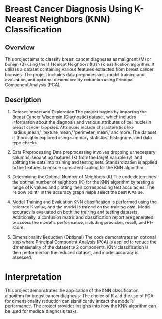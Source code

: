 # Breast Cancer Diagnosis Using K-Nearest Neighbors (KNN) Classification

## Overview
This project aims to classify breast cancer diagnoses as malignant (M) or benign (B) using the K-Nearest Neighbors (KNN) classification algorithm. It utilizes a dataset containing various features extracted from breast cancer biopsies. The project includes data preprocessing, model training and evaluation, and optional dimensionality reduction using Principal Component Analysis (PCA).

## Description
1. Dataset Import and Exploration
The project begins by importing the Breast Cancer Wisconsin (Diagnostic) dataset, which includes information about the diagnosis and various attributes of cell nuclei in breast cancer biopsies. Attributes include characteristics like 'radius_mean,' 'texture_mean,' 'perimeter_mean,' and more. The dataset is thoroughly explored using summary statistics, histograms, and data type checks.

2. Data Preprocessing
Data preprocessing involves dropping unnecessary columns, separating features (X) from the target variable (y), and splitting the data into training and testing sets. Standardization is applied to the features to ensure consistent scaling for the KNN algorithm.

3. Determining the Optimal Number of Neighbors (K)
The code determines the optimal number of neighbors (K) for the KNN algorithm by testing a range of K values and plotting their corresponding test accuracies. The "elbow point" in the accuracy graph helps select the best K value.

4. Model Training and Evaluation
KNN classification is performed using the selected K value, and the model is trained on the training data. Model accuracy is evaluated on both the training and testing datasets. Additionally, a confusion matrix and classification report are generated to assess the model's performance, including precision, recall, and F1-score.

5. Dimensionality Reduction (Optional)
The code demonstrates an optional step where Principal Component Analysis (PCA) is applied to reduce the dimensionality of the dataset to 2 components. KNN classification is then performed on the reduced dataset, and model accuracy is assessed.

# Interpretation
This project demonstrates the application of the KNN classification algorithm for breast cancer diagnosis. The choice of K and the use of PCA for dimensionality reduction can significantly impact the model's performance. The project provides insights into how the KNN algorithm can be used for medical diagnosis tasks.
